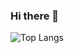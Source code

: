 ### Hi there 👋
![Top Langs](https://github-readme-stats.vercel.app/api/top-langs/?username=steven-ngle&layout=compact&theme=tokyonight)

<!--
**steven-ngle/steven-ngle** is a ✨ _special_ ✨ repository because its `README.md` (this file) appears on your GitHub profile.

Here are some ideas to get you started:

- 🔭 I’m currently working on ...
- 🌱 I’m currently learning ...
- 👯 I’m looking to collaborate on ...
- 🤔 I’m looking for help with ...
- 💬 Ask me about ...
- 📫 How to reach me: ...
- 😄 Pronouns: ...
- ⚡ Fun fact: ...
-->
